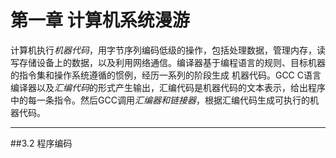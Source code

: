 # 第一章 计算机系统漫游

计算机执行*机器代码*，用字节序列编码低级的操作，包括处理数据，管理内存，读写存储设备上的数据，以及利用网络通信。编译器基于编程语言的规则、目标机器的指令集和操作系统遵循的惯例，经历一系列的阶段生成
机器代码。GCC C语言编译器以及*汇编代码*的形式产生输出，汇编代码是机器代码的文本表示，给出程序中的每一条指令。然后GCC调用*汇编器和链接器*，根据汇编代码生成可执行的机器代码。

---
##3.2 程序编码

